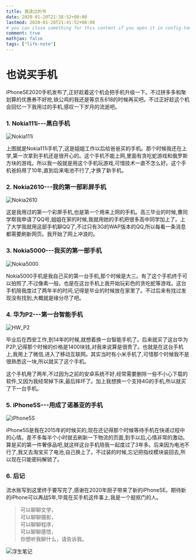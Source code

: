 ```yaml
---
title: 我读过的书
date: 2020-01-20T21:38:52+08:00
lastmod: 2020-01-28T21:41:52+08:00
# you can close something for this content if you open it in config.toml.
comment: true
mathjax: false
tags: ["life-note"]
---
```


# 也说买手机

iPhoneSE2020手机发布了,正好趁着这个机会把手机升级一下。不过拼多多和聚划算的优惠券不好抢,铁公鸡的我还是等京东618的时候再买吧。不过正好趁这个机会回忆一下我用过的手机,感叹一下岁月的流逝吧。

### 1. Nokia111i---黑白手机

![Nokia111i](https://www.dennisthink.com/wp-content/uploads/2020/04/Nokia111i.jpg)

上图就是Nokia111i手机了,这是姐姐工作以后给爸爸买的手机。那个时候我还在上学,第一次拿到手机还是很开心的。这个手机不能上网,里面有贪吃蛇游戏和俄罗斯方块的游戏。所以我一般就是用这个手机玩游戏,可惜技术一直不怎么好。这个手机爸妈用了10年,直到后来电池不行了,才换了新手机。

### 2. Nokia2610---我的第一部彩屏手机

![Nokia2610](https://www.dennisthink.com/wp-content/uploads/2020/04/Nokia2610.jpg)

这是我用过的第一个彩屏手机,也是第一个用来上网的手机。高三毕业的时候,曹同学帮我申请了QQ号,姐姐在家的时候,我就用她的手机把很多高中同学加上了。上了大学我就用这部手机聊QQ了,不过只有3G的WAP版本的QQ,所以每看一条消息都需要刷新网页。我开始了网上冲浪的。

### 3. Nokia5000---我买的第一部手机

![Nokia5000](https://www.dennisthink.com/wp-content/uploads/2020/04/Nokia5000.jpg)

Nokia5000手机是我自己买的第一台手机,那个时候是大三。有了这个手机终于可以拍照了,不过像素一般。也是在这台手机上我开始玩彩色的贪吃蛇等游戏。这台手机陪我度过了两年半的时间,记得是毕业的时候放在家里了。不过后来有找过发现没有找到,大概就是缘分尽了吧。

### 4. 华为P2---第一台智能手机

![HW_P2](https://www.dennisthink.com/wp-content/uploads/2020/04/HW_P2.jpg)

毕业后在西安工作,到14年的时候,就想着换一台智能手机了。后来就买了这台华为P2P,记得那个时候的价格是1400块钱,对我来说算是很贵了。也就是在这台手机上,我用上了微信,进入了移动互联网。其实当时有小米手机了,可惜那个时候我不是很熟悉这一块,所以就买了这个手机。

这个手机用了两年,不过因为之前的安卓系统不好,经常需要删除一些不小心下载的软件,又因为我经常掉下床,最后摔坏了。加上我想换一个支持4G的手机,所以就买了下一台手机。

### 5. iPhone5S---用成了诺基亚的手机

![iPhone5S](https://www.dennisthink.com/wp-content/uploads/2020/04/iPhone5S.png)

iPhone5S是我在2015年的时候买的,现在还记得那个时候等待手机在快递过程中的心情。差不多每半个小时就去刷新一下物流的页面,到手以后,心情非常的激动。算是买的第一件奢侈品吧,就这样这台手机陪我一起度过了3年多。后来因为电池不行了,我又去淘宝买了电池,自己换上了。不过装的时候,忘记把指纹模块装回去,所以现在只能密码解锁了。


### 6. 后记

流水账写到这里终于要写完了,感谢在2020年厨子带来了新的iPhoneSE。期待新的iPhone可以再战5年,毕竟在买手机这件事上,我是一个挺抠门的人。

> 可以聊聊文学，   
> 可以聊聊摄影，   
> 可以聊聊程序，   
> 可以聊聊感悟，   
> 你想听我聊什么，请告诉我。

![浮生笔记](https://www.dennisthink.com/wp-content/uploads/2020/01/qrcode_for_gh_59f60c2a244c_430.jpg)
